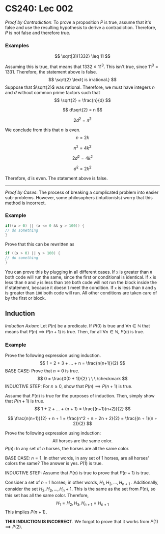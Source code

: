 # CS240: Lec 002
*Proof by Contradiction*: To prove a proposition $P$ is true, assume that it's false and use the resulting hypothesis  to derive a contradiction. Therefore, $P$ is not false and therefore true. 

### Examples
$$
\sqrt[3]{1332} \leq 11
$$

Assuming this is true, that means that $1332 \leq 11^3$. This isn't true, since $11^3 = 1331$. Therefore, the statement above is false.  
$$
\sqrt{2} \text{ is irrational.}
$$
Suppose that $\sqrt{2}$ was rational. Therefore, we must have integers $n$ and $d$ without common prime factors such that 
$$
\sqrt{2} = \frac{n}{d}
$$

$$
d\sqrt{2} = n
$$

$$
2d^2 = n^2
$$

We conclude from this that $n$ is even. 
$$
n = 2k
$$

$$
n^2 = 4k^2
$$

$$
2d^2 = 4k^2
$$

$$
d^2 = 2k^2
$$

Therefore, $d$ is even. The statement above is false. 

---
*Proof by Cases*: The process of breaking a complicated problem into easier sub-problems. However, some philosophers (intuitionists) worry that this method is incorrect. 

### Example
```java
if((x > 0) || (x <= 0 && y > 100)) { 
// do something 
}
```

Prove that this can be rewritten as

```java
if ((x > 0) || y > 100) {
// do something
}
```

You can prove this by plugging in all different cases. If `x` is greater than `0` both code will run the same, since the first or conditional is identical. If `x` is less than `0` and `y` is less than `100` both code will not run the block inside the if statement, because it doesn't meet the condition. If `x` is less than `0` and `y` is greater than `100` both code will run. All other conditions are taken care of by the first or block.

## Induction 
*Induction Axiom*: Let $P(n)$ be a predicate. If $P(0)$ is true and $\forall n \in \mathbb{N}$ that means that $P(n) \implies P(n + 1)$ is true. Then, for all $\forall n \in \mathbb{N}$, $P(n)$ is true.  

### Example
Prove the following expression using induction. 
$$
1 + 2 + 3 + ... + n = \frac{n(n+1)}{2}
$$
BASE CASE: Prove that $n = 0$ is true. 
$$
0 = \frac{0(0 + 1)}{2} \ \ \ \checkmark
$$
INDUCTIVE STEP: For $n \geq 0$, show that $P(n) \implies P(n + 1)$ is true. 

Assume that $P(n)$ is true for the purposes of induction. Then, simply show that $P(n+1)$ is true. 
$$
1 + 2 + ... + (n + 1) = \frac{(n+1)(n+2)}{2}
$$

$$
\frac{n(n+1)}{2} + n + 1 = \frac{n^2 + n + 2n + 2}{2} = \frac{(n + 1)(n + 2)}{2}
$$

Prove the following expression using induction: 
$$
\text{All horses are the same color. }
$$
$P(n)$: In any set of $n$ horses, the horses are all the same color. 

BASE CASE: $n = 1$. In other words, in any set of 1 horses, are all horses' colors the same? The answer is yes. $P(1)$ is true. 

INDUCTIVE STEP: Assume that $P(n)$ is true to prove that $P(n+1)$ is true. 

Consider a set of $n+1$ horses; in other words, $H_1, H_2, ..., H_{n+1}$ . 
Additionally, consider the set $H_2, H_3, ..., H_n+1$. This is the same as the set from $P(n)$, so this set has all the same color. Therefore, 
$$
H_1 = H_2, H_3, H_{n+1} = H_{n+1}
$$
This implies $P(n+1)$. 

**THIS INDUCTION IS INCORRECT**. We forgot to prove that it works from $P(1) \implies P(2)$. 